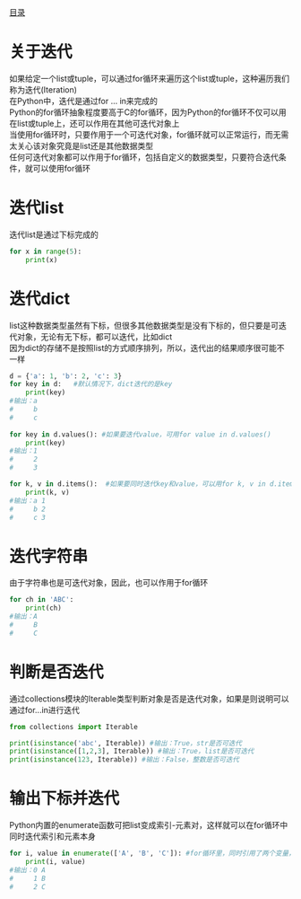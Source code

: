 [目录](../目录.md)

# 关于迭代 #
如果给定一个list或tuple，可以通过for循环来遍历这个list或tuple，这种遍历我们称为迭代(Iteration)\
在Python中，迭代是通过for ... in来完成的\
Python的for循环抽象程度要高于C的for循环，因为Python的for循环不仅可以用在list或tuple上，还可以作用在其他可迭代对象上\
当使用for循环时，只要作用于一个可迭代对象，for循环就可以正常运行，而无需太关心该对象究竟是list还是其他数据类型\
任何可迭代对象都可以作用于for循环，包括自定义的数据类型，只要符合迭代条件，就可以使用for循环

# 迭代list #
迭代list是通过下标完成的
```python
for x in range(5):
    print(x)
```

# 迭代dict #
list这种数据类型虽然有下标，但很多其他数据类型是没有下标的，但只要是可迭代对象，无论有无下标，都可以迭代，比如dict\
因为dict的存储不是按照list的方式顺序排列，所以，迭代出的结果顺序很可能不一样

```python
d = {'a': 1, 'b': 2, 'c': 3}
for key in d:   #默认情况下，dict迭代的是key
    print(key)
#输出：a 
#     b
#     c
    
for key in d.values(): #如果要迭代value，可用for value in d.values()
    print(key)  
#输出：1 
#     2
#     3

for k, v in d.items():  #如果要同时迭代key和value，可以用for k, v in d.items()
    print(k, v)  
#输出：a 1 
#     b 2
#     c 3
```
 
# 迭代字符串 #
由于字符串也是可迭代对象，因此，也可以作用于for循环
```python
for ch in 'ABC':
    print(ch)  
#输出：A
#     B
#     C
```

# 判断是否迭代 #
通过collections模块的Iterable类型判断对象是否是迭代对象，如果是则说明可以通过for...in进行迭代
```python
from collections import Iterable

print(isinstance('abc', Iterable)) #输出：True，str是否可迭代
print(isinstance([1,2,3], Iterable)) #输出：True，list是否可迭代
print(isinstance(123, Iterable)) #输出：False，整数是否可迭代
```

# 输出下标并迭代 #
Python内置的enumerate函数可把list变成索引-元素对，这样就可以在for循环中同时迭代索引和元素本身
```python
for i, value in enumerate(['A', 'B', 'C']): #for循环里，同时引用了两个变量，在Python里是很常见的
    print(i, value) 
#输出：0 A
#     1 B
#     2 C
```
